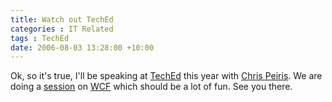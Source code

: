 ```yaml
---
title: Watch out TechEd
categories : IT Related
tags : TechEd
date: 2006-08-03 13:28:00 +10:00
---
```


Ok, so it's true, I'll be speaking at [TechEd][0] this year with [Chris Peiris][1]. We are doing a [session][2] on [WCF][3] which should be a lot of fun. See you there.

[0]: http://www.microsoft.com/australia/teched2006/default.aspx
[1]: http://www.chrispeiris.com/
[2]: https://www.msteched.com/australia/content/SessionView.aspx?SessionID=4f9bd9ca-fab5-4aad-80de-3234c2b429bc
[3]: http://msdn.microsoft.com/winfx/technologies/communication/default.aspx

